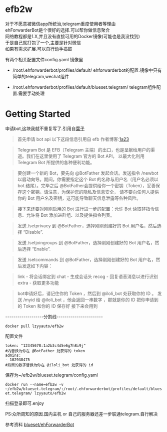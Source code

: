 # efb2w
对于不愿意被微信app所统治,telegram重度使用者等理由  
ehForwarderBot是个很好的选择.可以帮你做信息聚合  
网络教程都是1.X,并且没有直接可用的Docker镜像(可能也是我没找到)  
于是自己就打包了一个,主要是针对微信  
如果有需求扩展.可以自行动手捣鼓  

有两个相关配置文件config.yaml
镜像里
- /root/.ehforwarderbot/profiles/default/
    ehforwarderbot的配置.镜像中只有简单的telegram,wechat组件

- /root/.ehforwarderbot/profiles/default/blueset.telegram/
    telegram组件配置.需要手动处理

# Getting Started

申请bot,这块我就不重复写了.引用自[葉子](https://niconiconi.fun/2018/03/17/install-efb-v2/)

>首先申请 bot api
以下这段信息引用自 efb 作者博客:[1a23](https://blog.1a23.com/2017/01/09/EFB-How-to-Send-and-Receive-Messages-from-WeChat-on-Telegram-zh-CN/)

>Telegram Bot 是 EFB（Telegram 主端）的出口，也是呈献给用户的渠道。我们在这里使用了 Telegram 官方的 Bot API，
以最大化利用 Telegram Bot 所提供的各种便利功能。

>要创建一个新的 Bot，要先向 @BotFather 发起会话。发送指令 /newbot 以启动向导。期间，你需要指定这个 Bot 的名称与用户名（用户名必须以 bot 结尾）。完毕之后 @BotFather会提供给你一个密钥（Token），妥善保存这个密钥。请注意，为保护您的隐私及信息安全， 请不要向任何人提供你的 Bot 用户名及密钥，这可能导致聊天信息泄露等各种风险。

>接下来还要对刚刚启用的 Bot 进行进一步的配置：允许 Bot 读取非指令信息、允许将 Bot 添加进群组、以及提供指令列表。

>发送 /setprivacy 到 @BotFather，选择刚刚创建好的 Bot 用户名，然后选择 “Disable”.

>发送 /setjoingroups 到 @BotFather，选择刚刚创建好的 Bot 用户名，然后选择 “Enable”.

>发送 /setcommands 到 @BotFather，选择刚刚创建好的 Bot 用户名，然后发送如下内容：

>link - 将会话绑定到
chat - 生成会话头
recog - 回复语音消息以进行识别
extra - 获取更多功能

>bot申请好后，请记住你的 Token ，然后到 @iloli_bot 处获取你的 ID 。 发送 /myid 给 @iloli_bot ，他会返回一串数字 ，那就是你的 ID
把你申请到的 Token 和你的 ID 保存好 接下来会用到

-------------------分割线-----------------------

`docker pull lzyyauto/efb2w`

配置文件
```
token: "12345678:1a2b3c4d5e6g7h8i9j"
#内替换为你在 @BotFather 处获得的 token
admins:
- 102938475
#后面的数字替换为你在 @iloli_bot 处获得的 id
```
保存为~/efb2w/blueset.telegram/config.yaml

`docker run --name=efb2w -v ~/efb2w/blueset.telegram/:/root/.ehforwarderbot/profiles/default/blueset.telegram/ lzyyauto/efb2w`

扫描登录即可.enjoy

PS:众所周知的原因.国内主机 or 自己的服务器还差一步联通telegram.自行解决

参考资料 [blueset/ehForwarderBot](https://github.com/blueset/ehForwarderBot) 
